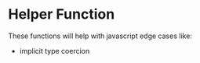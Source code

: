 # Helper Function

These functions will help with javascript edge cases like:

- implicit type coercion
